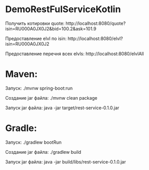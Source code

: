 # DemoRestFulServiceKotlin

Получить котировки quote:
http://localhost:8080/quote?isin=RU000A0JX0J2&bid=100.2&ask=101.9

Предоставление elvl по isin:
http://localhost:8080/elvl?isin=RU000A0JX0J2

Предоставление перечня всех elvls:
http://localhost:8080/elvlAll

# Maven:

Запуск: ./mvnw spring-boot:run

Создание jar файла: ./mvnw clean package

Запуск jar файла: java -jar target/rest-service-0.1.0.jar


# Gradle:

Запуск: ./gradlew bootRun

Создание jar файла: ./gradlew build

Запуск jar файла: java -jar build/libs/rest-service-0.1.0.jar